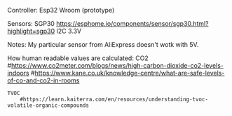 Controller: Esp32 Wroom (prototype)

Sensors: 
	SGP30
		https://esphome.io/components/sensor/sgp30.html?highlight=sgp30
		I2C 
		3.3V

Notes:
	My particular sensor from AliExpress doesn't wotk with 5V.

How human readable values are calculated:
	CO2
		#https://www.co2meter.com/blogs/news/high-carbon-dioxide-co2-levels-indoors
		#https://www.kane.co.uk/knowledge-centre/what-are-safe-levels-of-co-and-co2-in-rooms
	
	TVOC
	    #https://learn.kaiterra.com/en/resources/understanding-tvoc-volatile-organic-compounds